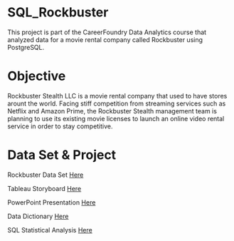 # SQL_Rockbuster
This project is part of the CareerFoundry Data Analytics course that analyzed data for a movie rental company called Rockbuster using PostgreSQL.
# Objective
Rockbuster Stealth LLC is a movie rental company that used to have stores arount the world. Facing stiff competition from streaming services such as Netflix and Amazon Prime, the Rockbuster Stealth management team is planning to use its existing movie licenses to launch an online video rental service in order to stay competitive. 
# Data Set & Project
Rockbuster Data Set [Here](https://github.com/smsteele17/SQL_Rockbuster/files/10024919/dvdrental.3.zip)

Tableau Storyboard [Here](https://public.tableau.com/app/profile/shelby.steele/viz/RockbusterStoryboard/Story1)

PowerPoint Presentation [Here](https://github.com/smsteele17/SQL_Rockbuster/files/10024958/Rockbuster.Presentation.pptx)

Data Dictionary [Here](https://github.com/smsteele17/SQL_Rockbuster/files/10024964/Rockbuster.Data.Dictionary.pdf)

SQL Statistical Analysis [Here](https://github.com/smsteele17/SQL_Rockbuster/files/10024969/Rockbuster.Data.Statistics.xlsx)

